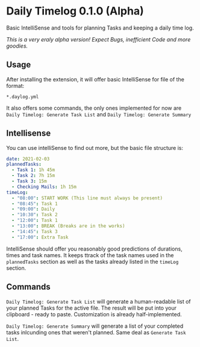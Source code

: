# Daily Timelog 0.1.0 (Alpha)

Basic IntelliSense and tools for planning Tasks and keeping a daily time log.

*This is a very eraly alpha version! Expect Bugs, inefficient Code and more goodies.*

## Usage

After installing the extension, it will offer basic IntelliSense for file of the format:

```glob
*.daylog.yml
```

It also offers some commands, the only ones implemented for now are `Daily Timelog: Generate Task List` and `Daily Timelog: Generate Summary`

## Intellisense

You can use intelliSense to find out more, but the basic file structure is:

```yaml
date: 2021-02-03
plannedTasks:
  - Task 1: 1h 45m
  - Task 2: 7h 15m
  - Task 3: 15m
  - Checking Mails: 1h 15m
timeLog:
  - "08:00": START WORK (This line must always be present)
  - "08:45": Task 1
  - "09:00": Daily
  - "10:30": Task 2
  - "12:00": Task 1
  - "13:00": BREAK (Breaks are in the works)
  - "14:45": Task 3
  - "17:00": Extra Task
```

IntelliSense should offer you reasonably good predictions of durations, times and task names. It keeps ttrack of the task names used in the `plannedTasks` section as well as the tasks already listed in the `timeLog` section.

## Commands

`Daily Timelog: Generate Task List` will generate a human-readable list of your planned Tasks for the active file. The result will be put into your clipboard - ready to paste. Customization is already half-implemented.

`Daily Timelog: Generate Summary` will generate a list of your completed tasks inlcunding ones that weren't planned. Same deal as `Generate Task List`.